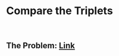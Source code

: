 # Compare the Triplets

<br>

## The Problem: [Link](https://www.hackerrank.com/challenges/compare-the-triplets/problem)

<br>
